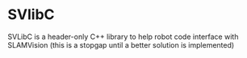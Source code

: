 # SVlibC

SVLibC is a header-only C++ library to help robot code interface with SLAMVision (this is a stopgap until a better solution is implemented)